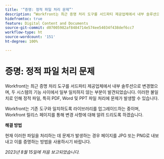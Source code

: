 ```yaml
---
title: '“증명: 정적 파일 처리 문제”'
description: “Workfront는 최근 증명 처리 도구를 서드파티 제공업체에서 내부 솔루션으로 변경했으며, 두 시스템의 기능 사이에서 일부 일치하지 않는 부분이 발견되었습니다. 이러한 불일치로 인해 정적 파일, 특히 PDF, Word 및 PPT 파일 처리에 문제가 발생할 수 있습니다. 해결 방법을 사용할 수 있습니다.”
hidefromtoc: true
feature: Digital Content and Documents
source-git-commit: d07005982af8484714e574ee54034f438def6cc7
workflow-type: ht
source-wordcount: '151'
ht-degree: 100%

---
```



# 증명: 정적 파일 처리 문제

<!--WF and WFP TOCs-->

Workfront는 최근 증명 처리 도구를 서드파티 제공업체에서 내부 솔루션으로 변경했으며, 두 시스템의 기능 사이에서 일부 일치하지 않는 부분이 발견되었습니다. 이러한 불일치로 인해 정적 파일, 특히 PDF, Word 및 PPT 파일 처리에 문제가 발생할 수 있습니다.

Workfront는 기존 도구와 일치하도록 라이브러리를 업그레이드하는 중이며, Workfront 릴리스 페이지를 통해 변경 사항에 대해 알려 드리도록 하겠습니다.

**해결 방법**

현재 이러한 파일을 처리하는 데 문제가 발생하는 경우 페이지를 JPG 또는 PNG로 내보내고 이를 증명하는 방법을 사용하시기 바랍니다.

_2023년 8월 15일에 처음 보고되었습니다._
